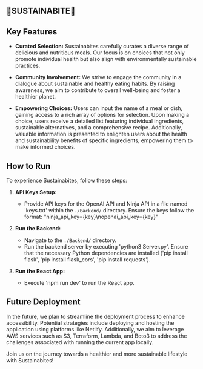 ## 🌳SUSTAINABITE🌳

## Key Features

- **Curated Selection:** Sustainabites carefully curates a diverse range of delicious and nutritious meals. Our focus is on choices that not only promote individual health but also align with environmentally sustainable practices.

- **Community Involvement:** We strive to engage the community in a dialogue about sustainable and healthy eating habits. By raising awareness, we aim to contribute to overall well-being and foster a healthier planet.

- **Empowering Choices:** Users can input the name of a meal or dish, gaining access to a rich array of options for selection. Upon making a choice, users receive a detailed list featuring individual ingredients, sustainable alternatives, and a comprehensive recipe. Additionally, valuable information is presented to enlighten users about the health and sustainability benefits of specific ingredients, empowering them to make informed choices.

## How to Run

To experience Sustainabites, follow these steps:

1. **API Keys Setup:**
   - Provide API keys for the OpenAI API and Ninja API in a file named 'keys.txt' within the `./Backend/` directory. Ensure the keys follow the format: "ninja_api_key={key}\nopenai_api_key={key}"

2. **Run the Backend:**
   - Navigate to the `./Backend/` directory.
   - Run the backend server by executing 'python3 Server.py'. Ensure that the necessary Python dependencies are installed ('pip install flask', 'pip install flask_cors', 'pip install requests').

3. **Run the React App:**
   - Execute 'npm run dev' to run the React app.

## Future Deployment

In the future, we plan to streamline the deployment process to enhance accessibility. Potential strategies include deploying and hosting the application using platforms like Netlify. Additionally, we aim to leverage AWS services such as S3, Terraform, Lambda, and Boto3 to address the challenges associated with running the current app locally.

Join us on the journey towards a healthier and more sustainable lifestyle with Sustainabites!
